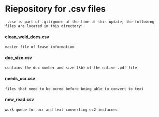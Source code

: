 # Riepository for .csv files
```
 .csv is part of .gitignore at the time of this update, the following files are located in this directory:
```
#### clean_weld_docs.csv
```
master file of lease information
```
#### doc_size.csv
```
contains the doc number and size (kb) of the native .pdf file
```

#### needs_ocr.csv
```
files that need to be ocred before being able to convert to text
```

#### new_read.csv
```
work queue for ocr and text converting ec2 instacnes
```
